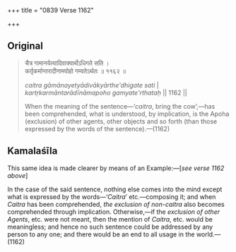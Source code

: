 +++
title = "0839 Verse 1162"

+++
## Original 
>
> चैत्र गामानयेत्यादिवाक्यार्थेऽधिगते सति ।  
> कर्तृकर्मान्तरादीनामपोहो गम्यतेऽर्थतः ॥ ११६२ ॥ 
>
> *caitra gāmānayetyādivākyārthe'dhigate sati* \|  
> *kartṛkarmāntarādīnāmapoho gamyate'rthataḥ* \|\| 1162 \|\| 
>
> When the meaning of the sentence—‘*caitra*, bring the cow’,—has been comprehended, what is understood, by implication, is the Apoha (exclusion) of other agents, other objects and so forth (than those expressed by the words of the sentence).—(1162)



## Kamalaśīla

This same idea is made clearer by means of an Example:—[*see verse 1162 above*]

In the case of the said sentence, nothing else comes into the mind except what is expressed by the words—‘*Caitra*’ etc.—composing it; and when *Caitra* has been comprehended, *the exclusion of non-caitra* also becomes comprehended through implication. Otherwise,—if the *exclusion of other Agents*, etc. were not meant, then the mention of *Caitra*, etc. would be meaningless; and hence no such sentence could be addressed by any person to any one; and there would be an end to all usage in the world.—(1162)


